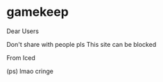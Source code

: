# gamekeep

Dear Users

Don't share with people pls
This site can be blocked

  From Iced

(ps) lmao cringe

